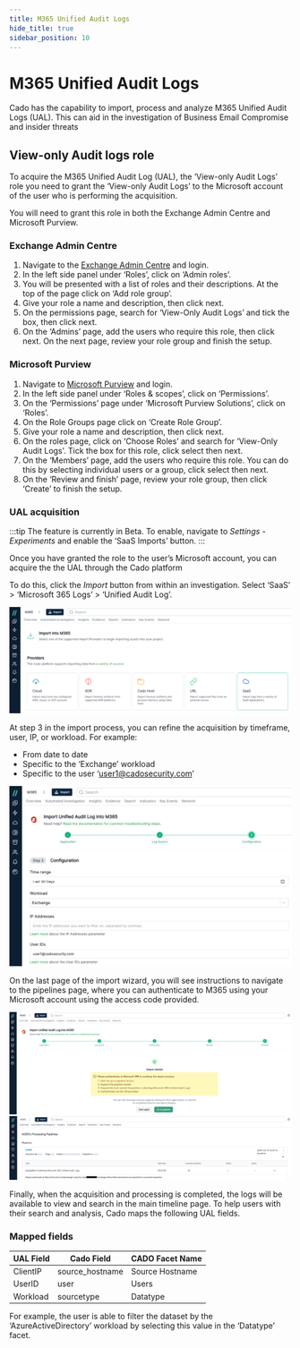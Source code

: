 ```yaml
---
title: M365 Unified Audit Logs
hide_title: true
sidebar_position: 10
---
```


# M365 Unified Audit Logs

Cado has the capability to import, process and analyze M365 Unified Audit Logs (UAL). This can aid in the investigation of Business Email Compromise and insider threats

## View-only Audit logs role
To acquire the M365 Unified Audit Log (UAL), the ‘View-only Audit Logs’ role you need to grant the ‘View-only Audit Logs’ to the Microsoft account of the user who is performing the acquisition. 

You will need to grant this role in both the Exchange Admin Centre and Microsoft Purview.

### Exchange Admin Centre
1. Navigate to the [Exchange Admin Centre](https://admin.exchange.microsoft.com/) and login.
2. In the left side panel under ‘Roles’, click on ‘Admin roles’.
3. You will be presented with a list of roles and their descriptions. At the top of the page click on ‘Add role group’.
4. Give your role a name and description, then click next.
5. On the permissions page, search for ‘View-Only Audit Logs’ and tick the box, then click next.
6. On the ‘Admins’ page, add the users who require this role, then click next. On the next page, review your role group and finish the setup. 

### Microsoft Purview
1. Navigate to [Microsoft Purview](https://compliance.microsoft.com/homepage) and login.
2. In the left side panel under ‘Roles & scopes’, click on ‘Permissions’.
3. On the ‘Permissions’ page under ‘Microsoft Purview Solutions’, click on ‘Roles’.
4. On the Role Groups page click on ‘Create Role Group’.
5. Give your role a name and description, then click next.
6. On the roles page, click on ‘Choose Roles’ and search for ‘View-Only Audit Logs’. Tick the box for this role, click select then next.
7. On the ‘Members’ page, add the users who require this role. You can do this by selecting individual users or a group, click select then next. 
8. On the ‘Review and finish’ page, review your role group, then click ‘Create’ to finish the setup. 

### UAL acquisition

:::tip
The feature is currently in Beta. To enable, navigate to *Settings - Experiments* and enable the ‘SaaS Imports’ button.
:::

Once you have granted the role to the user’s Microsoft account, you can acquire the the UAL through the Cado platform 

To do this, click the *Import* button from within an investigation. Select ‘SaaS’ > ‘Microsoft 365 Logs’ > ‘Unified Audit Log’.

![Import M365 UAL Logs](/img/import-m365-ual-1.png)

At step 3 in the import process, you can refine the acquisition by timeframe, user, IP, or workload. For example:
* From date to date
* Specific to the ‘Exchange’ workload
* Specific to the user ‘user1@cadosecurity.com’

![Refine M365 Log Import Filter](/img/import-m365-ual-2.png)

On the last page of the import wizard, you will see instructions to navigate to the pipelines page, where you can authenticate to M365 using your Microsoft account using the access code provided.

![Instructions to finish import](/img/import-m365-ual-3.png)
![Pipeline link](/img/import-m365-ual-4.png)

Finally, when the acquisition and processing is completed, the logs will be available to view and search in the main timeline page. To help users with their search and analysis, Cado maps the following UAL fields.

### Mapped fields

| UAL Field | Cado Field | CADO Facet Name |
| --------- | ---------- | ----- |
| ClientIP | source_hostname | Source Hostname |
| UserID | user | Users |
| Workload | sourcetype | Datatype |

For example, the user is able to filter the dataset by the ‘AzureActiveDirectory’ workload by selecting this value in the ‘Datatype’ facet.



